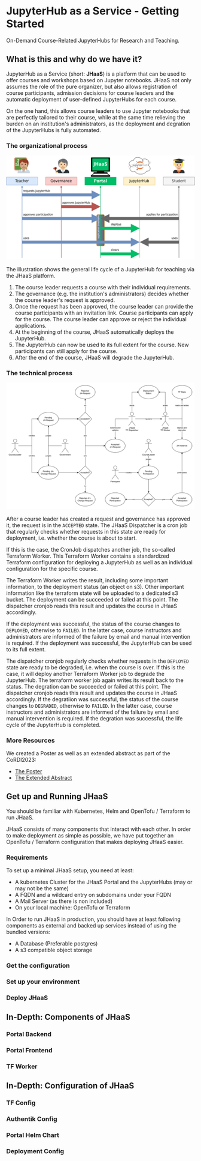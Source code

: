 # JupyterHub as a Service - Getting Started

On-Demand Course-Related JupyterHubs for Research and Teaching.

## What is this and why do we have it?

JupyterHub as a Service (short: **JHaaS**) is a platform that can be used to offer courses and workshops based on Jupyter notebooks. JHaaS not only assumes the role of the pure organizer, but also allows registration of course participants, admission decisions for course leaders and the automatic deployment of user-defined JupyterHubs for each course.

On the one hand, this allows course leaders to use Jupyter notebooks that are perfectly tailored to their course, while at the same time relieving the burden on an institution's administrators, as the deployment and degration of the JupyterHubs is fully automated.

### The organizational process

![Overview](./assets/JHaaS_Diagram.svg)

The illustration shows the general life cycle of a JupyterHub for teaching via the JHaaS platform.

1. The course leader requests a course with their individual requirements.
2. The governance (e.g. the institution's administrators) decides whether the course leader's request is approved.
3. Once the request has been approved, the course leader can provide the course participants with an invitation link. Course participants can apply for the course. The course leader can approve or reject the individual applications.
4. At the beginning of the course, JHaaS automatically deploys the JupyterHub.
5. The JupyterHub can now be used to its full extent for the course. New participants can still apply for the course.
6. After the end of the course, JHaaS will degrade the JupyterHub.

### The technical process

![Architectural Overview](./assets/JHaaS_Arch_Overview.svg)

After a course leader has created a request and governance has approved it, the request is in the `ACCEPTED` state. The JHaaS Dispatcher is a cron job that regularly checks whether requests in this state are ready for deployment, i.e. whether the course is about to start.

If this is the case, the CronJob dispatches another job, the so-called Terraform Worker. This Terraform Worker contains a standardized Terraform configuration for deploying a JupyterHub as well as an individual configuration for the specific course.

The Terraform Worker writes the result, including some important information, to the deployment status (an object on s3). Other important information like the terraform state will be uploaded to a dedicated s3 bucket. The deployment can be succeeded or failed at this point. The dispatcher cronjob reads this result and updates the course in JHaaS accordingly.

If the deployment was successful, the status of the course changes to `DEPLOYED`, otherwise to `FAILED`. In the latter case, course instructors and administrators are informed of the failure by email and manual intervention is required. If the deployment was successful, the JupyterHub can be used to its full extent.

The dispatcher cronjob regularly checks whether requests in the `DEPLOYED` state are ready to be degraded, i.e. when the course is over. If this is the case, it will deploy another Terraform Worker job to degrade the JupyterHub. The terraform worker job again writes its result back to the status. The degration can be succeeded or failed at this point. The dispatcher cronjob reads this result and updates the course in JHaaS accordingly. If the degratiion was successful, the status of the course changes to `DEGRADED`, otherwise to `FAILED`. In the latter case, course instructors and administrators are informed of the failure by email and manual intervention is required. If the degration was successful, the life cycle of the JupyterHub is completed.

### More Resources

We created a Poster as well as an extended abstract as part of the CoRDI2023:

- [The Poster](./CoRDI2023-JHaaS-Poster.pdf)
- [The Extended Abstract](./CoRDI2023-JHaaS-Poster-Extended-Abstract.pdf)

## Get up and Running JHaaS

You should be familiar with Kubernetes, Helm and OpenTofu / Terraform to run JHaaS.

JHaaS consists of many components that interact with each other. In order to make deployment as simple as possible, we have put together an OpenTofu / Terraform configuration that makes deploying JHaaS easier.

### Requirements

To set up a minimal JHaaS setup, you need at least:

- A kubernetes Cluster for the JHaaS Portal and the JupyterHubs (may or may not be the same)
- A FQDN and a wildcard entry on subdomains under your FQDN
- A Mail Server (as there is non included)
- On your local machine: OpenTofu or Terraform

In Order to run JHaaS in production, you should have at least following components as external and backed up services instead of using the bundled versions:

- A Database (Preferable postgres)
- A s3 compatible object storage

### Get the configuration

### Set up your environment

### Deploy JHaaS

## In-Depth: Components of JHaaS

### Portal Backend
### Portal Frontend
### TF Worker

## In-Depth: Configuration of JHaaS

### TF Config
### Authentik Config
### Portal Helm Chart
### Deployment Config